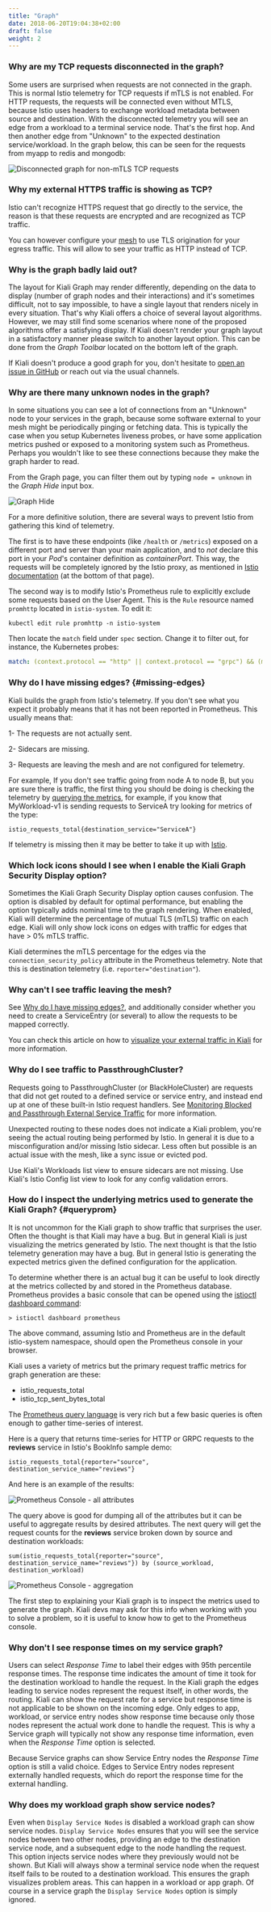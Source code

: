 ```yaml
---
title: "Graph"
date: 2018-06-20T19:04:38+02:00
draft: false
weight: 2
---
```



### Why are my TCP requests disconnected in the graph?

Some users are surprised when requests are not connected in the graph.  This is normal Istio telemetry for TCP requests if mTLS is not enabled. For HTTP requests, the requests will be connected even without MTLS, because Istio uses headers to exchange workload metadata between source and destination.  With the disconnected telemetry you will see an edge from a workload to a terminal service node.  That's the first hop.  And then another edge from "Unknown" to the expected destination service/workload.  In the graph below, this can be seen for the requests from myapp to redis and mongodb:

![Disconnected graph for non-mTLS TCP requests](/images/documentation/faq/graph/disconnected-tcp.png)


### Why my external HTTPS traffic is showing as TCP?

Istio can't recognize HTTPS request that go directly to the service, the reason is that these
requests are encrypted and are recognized as TCP traffic.

You can however configure your
[mesh](https://istio.io/docs/tasks/traffic-management/egress/egress-tls-origination/#tls-origination-for-egress-traffic) to
use TLS origination for your egress traffic. This will allow to see your traffic as HTTP instead of TCP.


### Why is the graph badly laid out?

The layout for Kiali Graph may render differently, depending on the data to display (number of graph nodes and their interactions) and it's sometimes difficult, not to say impossible,
to have a single layout that renders nicely in every situation.
That's why Kiali offers a choice of several layout algorithms. However, we may still find some scenarios where none of the proposed algorithms offer a satisfying display.
If Kiali doesn't render your graph layout in a satisfactory manner please switch to another layout option.
This can be done from the _Graph Toolbar_ located on the bottom left of the graph.

If Kiali doesn't produce a good graph for you, don't hesitate to [open an issue in GitHub](https://github.com/kiali/kiali/issues/new?template=bug_report.md) or reach out via the usual channels.


### Why are there many unknown nodes in the graph?

In some situations you can see a lot of connections from an "Unknown" node to your services in the graph, because some software external to your mesh might be periodically pinging or fetching data. This is typically the case when you setup Kubernetes liveness probes, or have some application metrics pushed or exposed to a monitoring system such as Prometheus. Perhaps you wouldn't like to see these connections because they make the graph harder to read.

From the Graph page, you can filter them out by typing `node = unknown` in the _Graph Hide_ input box.

![Graph Hide](/images/documentation/faq/graph/graph-hide.png)

For a more definitive solution, there are several ways to prevent Istio from gathering this kind of telemetry.

The first is to have these endpoints (like `/health` or `/metrics`) exposed on a different port and server than your main application, and to _not_ declare this port in your _Pod_'s container definition as _containerPort_. This way, the requests will be completely ignored by the Istio proxy, as mentioned in [Istio documentation](https://istio.io/v1.9/docs/ops/configuration/mesh/app-health-check/#liveness-and-readiness-probes-using-the-http-request-approach) (at the bottom of that page).

The second way is to modify Istio's Prometheus rule to explicitly exclude some requests based on the User Agent. This is the `Rule` resource named `promhttp` located in `istio-system`. To edit it:

```
kubectl edit rule promhttp -n istio-system
```

Then locate the `match` field under `spec` section. Change it to filter out, for instance, the Kubernetes probes:

```yaml
match: (context.protocol == "http" || context.protocol == "grpc") && (match((request.useragent | "-"), "kube-probe*") == false)
```

### Why do I have missing edges? {#missing-edges}

Kiali builds the graph from Istio's telemetry.
If you don't see what you expect it probably means that it has not been reported in Prometheus.
This usually means that:

1- The requests are not actually sent.

2- Sidecars are missing.

3- Requests are leaving the mesh and are not configured for telemetry.

For example, If you don't see traffic going from node A to node B, but you are sure there is traffic, the first thing
you should be doing is checking the telemetry by
[querying the metrics](#queryprom), for example, if you know that
MyWorkload-v1 is sending requests to ServiceA  try looking for metrics of the type:

`istio_requests_total{destination_service="ServiceA"}`

If telemetry is missing then it may be better to take it up with [Istio](https://github.com/istio/istio/issues).


### Which lock icons should I see when I enable the Kiali Graph Security Display option?

Sometimes the Kiali Graph Security Display option causes confusion. The option is disabled by default
for optimal performance, but enabling the option typically adds nominal time to the graph rendering. When
enabled, Kiali will determine the percentage of mutual TLS (mTLS) traffic on each edge. Kiali will only
show lock icons on edges with traffic for edges that have > 0% mTLS traffic.

Kiali determines the mTLS percentage for the edges via the `connection_security_policy` attribute in the
Prometheus telemetry. Note that this is destination telemetry (i.e. `reporter="destination"`).


### Why can't I see traffic leaving the mesh?

See [Why do I have missing edges?](#missing-edges), and additionally consider whether you 
need to create a ServiceEntry (or several) to allow the requests to be mapped correctly.

You can check this article on how to
[visualize your external traffic in Kiali](https://medium.com/kialiproject/visualizing-istio-external-traffic-with-kiali-9cba75b337f4) for more information.


### Why do I see traffic to PassthroughCluster?

Requests going to PassthroughCluster (or BlackHoleCluster) are requests that did not get routed to a defined
service or service entry, and instead end up at one of these built-in Istio request handlers.  See
[Monitoring Blocked and Passthrough External Service Traffic](https://istio.io/blog/2019/monitoring-external-service-traffic/) for more information.

Unexpected routing to these nodes does not indicate a Kiali problem, you're seeing the actual routing being
performed by Istio.  In general it is due to a misconfiguration and/or missing Istio sidecar.  Less often
but possible is an actual issue with the mesh, like a sync issue or evicted pod.

Use Kiali's Workloads list view to ensure sidecars are not missing. Use Kiali's Istio Config list
view to look for any config validation errors.


### How do I inspect the underlying metrics used to generate the Kiali Graph? {#queryprom}

It is not uncommon for the Kiali graph to show traffic that surprises the user.  Often the thought is that
Kiali may have a bug. But in general Kiali is just visualizing the metrics generated by Istio. The next
thought is that the Istio telemetry generation may have a bug. But in general Istio is generating the
expected metrics given the defined configuration for the application.

To determine whether there is an actual bug it can be useful to look directly at the metrics collected
by and stored in the Prometheus database.  Prometheus provides a basic console that can be opened
using the [istioctl dashboard command](https://istio.io/latest/docs/reference/commands/istioctl/#istioctl-dashboard):

```
> istioctl dashboard prometheus
```

The above command, assuming Istio and Prometheus are in the default istio-system namespace, should open
the Prometheus console in your browser.

Kiali uses a variety of metrics but the primary request traffic metrics for graph generation are these:

* istio_requests_total
* istio_tcp_sent_bytes_total

The [Prometheus query language](https://prometheus.io/docs/prometheus/latest/querying/basics/) is very rich
but a few basic queries is often enough to gather time-series of interest.

Here is a query that returns time-series for HTTP or GRPC requests to the __reviews__ service in Istio's
BookInfo sample demo:

```
istio_requests_total{reporter="source", destination_service_name="reviews"}
```

And here is an example of the results:

![Prometheus Console - all attributes](/images/documentation/faq/graph/prom-ui.png)

The query above is good for dumping all of the attributes but it can be useful to aggregate results by desired attributes.
The next query will get the request counts for the __reviews__ service broken down by source and destination workloads:

```
sum(istio_requests_total{reporter="source", destination_service_name="reviews"}) by (source_workload, destination_workload)
```

![Prometheus Console - aggregation](/images/documentation/faq/graph/prom-ui-2.png)

The first step to explaining your Kiali graph is to inspect the metrics used to generate the graph. Kiali devs may ask for
this info when working with you to solve a problem, so it is useful to know how to get to the Prometheus console.


### Why don't I see response times on my service graph?

Users can select _Response Time_ to label their edges with 95th percentile response times.  The response
time indicates the amount of time it took for the destination workload to handle the request.  In the
Kiali graph the edges leading to service nodes represent the request itself, in other words, the routing.
Kiali can show the request rate for a service but response time is not applicable to be shown on the
incoming edge. Only edges to app, workload, or service entry nodes show response time because only those
nodes represent the actual work done to handle the request.  This is why a Service graph will typically
not show any response time information, even when the _Response Time_ option is selected.

Because Service graphs can show Service Entry nodes the _Response Time_ option is still a valid choice.
Edges to Service Entry nodes represent externally handled requests, which do report the response time for
the external handling.


### Why does my workload graph show service nodes?

Even when `Display Service Nodes` is disabled a workload graph can show service nodes. `Display Service Nodes` ensures that you will see the service nodes between two other nodes, 
providing an edge to the destination service node, and a subsequent edge to the node handling the request. This option injects service nodes where they previously would not be
shown. But Kiali will always show a terminal service node when the request itself fails to be routed to a destination workload. This ensures the graph visualizes problem areas.
This can happen in a workload or app graph. Of course in a service graph the `Display Service Nodes` option is simply ignored.

